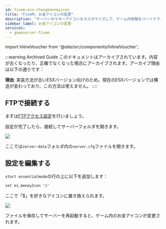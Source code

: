 ```yaml
---
id: fivem-esx-changemoneyicon
title: "FiveM: お金アイコンの変更"
description: "サーバーのマネーアイコンをカスタマイズして、ゲーム内体験をパーソナライズしよう → 今すぐ詳しくチェック"
sidebar_label: お金アイコンの変更
services:
  - gameserver-fivem
---
```


import InlineVoucher from '@site/src/components/InlineVoucher';

:::warning Archived Guide
このドキュメントはアーカイブされています。内容が古くなったり、正確でなくなった場合にアーカイブされます。アーカイブ理由は以下の通りです：

**理由**: 実装方法が古いESXバージョン向けのため。現在のESXバージョンでは構造が変わっており、この方法は使えません。 
::::



<InlineVoucher />

## FTPで接続する

まずは[FTPアクセス設定](gameserver-ftpaccess.md)を行いましょう。


設定が完了したら、接続してサーバーフォルダを開きます。

![](https://screensaver01.zap-hosting.com/index.php/s/pxEfN8qRjRJGWzN/preview)


ここでは`server-data`フォルダ内の`server.cfg`ファイルを開きます。

## 設定を編集する

`start essentialmode`の行の上に以下を追加します：

```Lua
set es_moneyIcon "$"
```

ここで「$」を好きなアイコンに置き換えられます。

![](https://screensaver01.zap-hosting.com/index.php/s/gYapTyixG98AQo5/preview)


ファイルを保存してサーバーを再起動すると、ゲーム内のお金アイコンが変更されます。

<InlineVoucher />
